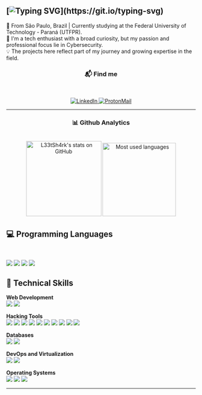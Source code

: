 [![Typing SVG](https://readme-typing-svg.demolab.com?font=Fira+Code&size=25&pause=1000&color=AD07F7&multiline=true&repeat=false&width=435&lines=Welcome%2C+I'm+L33tSh4rk!)](https://git.io/typing-svg)
---

<p>
  📌 From São Paulo, Brazil | Currently studying at the Federal University of Technology - Paraná (UTFPR). <br>
  👤 I'm a tech enthusiast with a broad curiosity, but my passion and professional focus lie in Cybersecurity.<br> 
  💡 The projects here reflect part of my journey and growing expertise in the field.<br>
  </p>

<h3 align="center"> 📬 Find me</h3><br>

<p align="center">
    <a href="https://www.linkedin.com/in/l3s4/" target="_blank">
      <img alt="LinkedIn" src="https://img.shields.io/badge/LinkedIn-0077B5?style=for-the-badge&logo=linkedin&logoColor=white" />
    </a>
    <a href="mailto:contact.l33tsh4rk@protonmail.com" target="_blank">
      <img alt="ProtonMail" src="https://img.shields.io/badge/ProtonMail-8967C8?style=for-the-badge&logo=protonmail&logoColor=white" />
    </a>
</p>

---

<h3 align="center">📊 Github Analytics</h3><br>


<div align="center">
    <img
        alt="L33tSh4rk's stats on GitHub"
        height="200"
        src="https://github-readme-stats.vercel.app/api?username=L33tSh4rk&show_icons=true&theme=midnight-purple&rank_icon=github&include_all_commits=true&custom_title=L33tSh4rk's%20Github%20Stats"
    />
    <img
        alt="Most used languages"
        height="195"
        src="https://github-readme-stats.vercel.app/api/top-langs/?username=L33tSh4rk&hide=makefile&layout=donut&theme=midnight-purple"
    />
</div>


<h2>💻 Programming Languages</h2><br>
<p align="left">
    <img src="https://img.shields.io/badge/Python-3776AB?style=for-the-badge&logo=python&logoColor=white" />
    <img src="https://img.shields.io/badge/C-00599C?style=for-the-badge&logo=c&logoColor=white" />
    <img src="https://img.shields.io/badge/C++-00599C?style=for-the-badge&logo=cplusplus&logoColor=white" />
    <img src="https://img.shields.io/badge/JavaScript-F7DF1E?style=for-the-badge&logo=javascript&logoColor=black" />
</p>




<div>
    <h2>🧠 Technical Skills</h2>
    <p align="left">
      <strong>Web Development</strong><br>
        <img src="https://img.shields.io/badge/HTML5-E34F26?style=for-the-badge&logo=html5&logoColor=white" />
        <img src="https://img.shields.io/badge/CSS3-1572B6?style=for-the-badge&logo=css3&logoColor=white" />
    </p>
    <p align="left">
      <strong>Hacking Tools</strong><br>
        <img src="https://img.shields.io/badge/Nmap-3F3F3F?style=for-the-badge&logo=nmap&logoColor=white" />
        <img src="https://img.shields.io/badge/Wireshark-1679A7?style=for-the-badge&logo=wireshark&logoColor=white" />
        <img src="https://img.shields.io/badge/Burp%20Suite-FF6600?style=for-the-badge&logo=burpsuite&logoColor=white" />
        <img src="https://img.shields.io/badge/Shodan-000000?style=for-the-badge&logo=shodan&logoColor=white" />
        <img src="https://img.shields.io/badge/Metasploit-D9292C?style=for-the-badge&logo=metasploit&logoColor=white" />
        <img src="https://img.shields.io/badge/Hydra-000000?style=for-the-badge&logo=hydra&logoColor=white" />
        <img src="https://img.shields.io/badge/Aircrack--ng-00AEEF?style=for-the-badge&logo=aircrack-ng&logoColor=white" />
        <img src="https://img.shields.io/badge/Hashcat-8B0000?style=for-the-badge&logo=hashcat&logoColor=white" />
        <img src="https://img.shields.io/badge/John%20the%20Ripper-black?style=for-the-badge&logo=gnubash&logoColor=white" />
        <img src="https://img.shields.io/badge/Netcat-E69A0E?style=for-the-badge&logo=powershell&logoColor=white" />
    </p>
    <p align="left">
      <strong>Databases</strong><br>
        <img src="https://img.shields.io/badge/PostgreSQL-4169E1?style=for-the-badge&logo=postgresql&logoColor=white" />
        <img src="https://img.shields.io/badge/MySQL-4479A1?style=for-the-badge&logo=mysql&logoColor=white" />
    </p>
    <p align="left">
      <strong>DevOps and Virtualization</strong><br>
        <img src="https://img.shields.io/badge/Docker-2496ED?style=for-the-badge&logo=docker&logoColor=white" />
        <img src="https://img.shields.io/badge/VirtualBox-183A61?style=for-the-badge&logo=virtualbox&logoColor=white" />
    </p>
    <p align="left">
      <strong>Operating Systems</strong><br>
        <img src="https://img.shields.io/badge/Linux-FFFFFF?style=for-the-badge&logo=linux&logoColor=black" />
        <img src="https://img.shields.io/badge/Windows-0078D6?style=for-the-badge&logo=windows&logoColor=white" />
        <img src="https://img.shields.io/badge/Android-3DDC84?style=for-the-badge&logo=android&logoColor=white" />
    </p>
    
---
</div>
